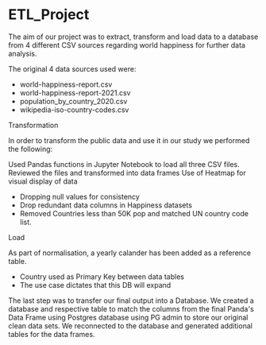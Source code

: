# ETL_Project 

The aim of our project was to extract, transform and load data to a database from 4 different CSV sources regarding world happiness for further data analysis.

The original 4 data sources used were: 

- world-happiness-report.csv
- world-happiness-report-2021.csv
- population_by_country_2020.csv
- wikipedia-iso-country-codes.csv

Transformation

In order to transform the public data and use it in our study we performed the following:

Used Pandas functions in Jupyter Notebook to load all three CSV files.
Reviewed the files and transformed into data frames
Use of Heatmap for visual display of data
- Dropping null values for consistency
- Drop redundant data columns in Happiness datasets
- Removed Countries less than 50K pop and matched UN country code list. 


Load 

As part of normalisation, a yearly calander has been added as a reference table.
- Country used as Primary Key between data tables
- The use case dictates that this DB will expand

The last step was to transfer our final output into a Database. We created a database and respective table to match the columns from the final Panda's Data Frame using Postgres database using PG admin to store our original clean data sets. We reconnected to the database and generated additional tables for the data frames.

